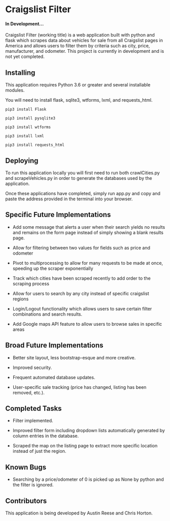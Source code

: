 # Craigslist Filter
#### In Development...

Craigslist Filter (working title) is a web application built with python and flask which scrapes data about vehicles for sale from all Craigslist pages in America and allows users to filter them by criteria such as city, price, manufacturer, and odometer. This project is currently in development and is not yet completed.

## Installing

This application requires Python 3.6 or greater and several installable modules.

You will need to install flask, sqlite3, wtforms, lxml, and requests_html.

```
pip3 install Flask
```
```
pip3 install pysqlite3
```
```
pip3 install wtforms
```
```
pip3 install lxml
```
```
pip3 install requests_html
```

## Deploying

To run this application locally you will first need to run both crawlCities.py and scrapeVehicles.py in order to generate the databases used by the application.

Once these applications have completed, simply run app.py and copy and paste the address provided in the terminal into your browser.

## Specific Future Implementations

* Add some message that alerts a user when their search yields no results and remains on the form page instead of simply showing a blank results page.

* Allow for filtering between two values for fields such as price and odometer

* Pivot to multiprocessing to allow for many requests to be made at once, speeding up the scraper exponentially

* Track which cities have been scraped recently to add order to the scraping process

* Allow for users to search by any city instead of specific craigslist regions

* Login/Logout functionality which allows users to save certain filter combinations and search results.

* Add Google maps API feature to allow users to browse sales in specific areas

## Broad Future Implementations

* Better site layout, less bootstrap-esque and more creative.

* Improved security.

* Frequent automated database updates.

* User-specific sale tracking (price has changed, listing has been removed, etc.).

## Completed Tasks

* Filter implemented.

* Improved filter form including dropdown lists automatically generated by column entries in the database.

* Scraped the map on the listing page to extract more specific location instead of just the region.

## Known Bugs

* Searching by a price/odometer of 0 is picked up as None by python and the filter is ignored.

## Contributors

This application is being developed by Austin Reese and Chris Horton.
